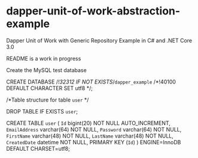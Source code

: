 # dapper-unit-of-work-abstraction-example
Dapper Unit of Work with Generic Repository Example in C# and .NET Core 3.0

README is a work in progress

Create the MySQL test database

CREATE DATABASE /*!32312 IF NOT EXISTS*/`dapper_example` /*!40100 DEFAULT CHARACTER SET utf8 */;

/*Table structure for table `user` */

DROP TABLE IF EXISTS `user`;

CREATE TABLE `user` (
  `Id` bigint(20) NOT NULL AUTO_INCREMENT,
  `EmailAddress` varchar(64) NOT NULL,
  `Password` varchar(64) NOT NULL,
  `FirstName` varchar(48) NOT NULL,
  `LastName` varchar(48) NOT NULL,
  `CreatedDate` datetime NOT NULL,
  PRIMARY KEY (`Id`)
) ENGINE=InnoDB DEFAULT CHARSET=utf8;
